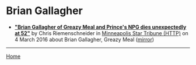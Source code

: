 # Brian Gallagher

 - [**"Brian Gallagher of Greazy Meal and Prince's NPG dies unexpectedly at 52"**](http://www.startribune.com/brian-gallagher-of-greazy-meal-and-prince-s-npg-dies-unexpectedly-at-52/371095321/) by Chris Riemenschneider in [Minneapolis Star Tribune (HTTP)](http://www.startribune.com/) on 4 March 2016 about Brian Gallagher, Greazy Meal ([mirror](https://web.archive.org/web/*/http://www.startribune.com/brian-gallagher-of-greazy-meal-and-prince-s-npg-dies-unexpectedly-at-52/371095321/))

----

[Home](../)
